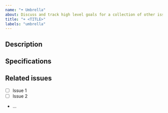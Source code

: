```yaml
---
name: "☂️ Umbrella"
about: Discuss and track high level goals for a collection of other issues. Should only be opened with prior discussion.
title: "☂️ <TITLE>"
labels: "umbrella"
---
```


## Description

<!-- fill this out -->

## Specifications

<!-- fill this out -->

## Related issues

- [ ] Issue 1
- [ ] Issue 2
- ...
